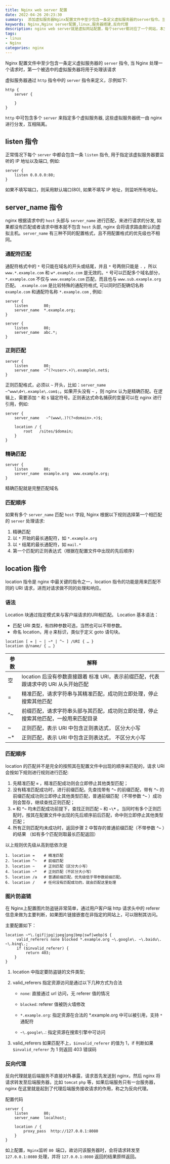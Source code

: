 ```yaml
---
title: Nginx web server 配置
date: 2022-04-26 20:23:30
summary:  添加虚拟服务器Nginx配置文件中至少包含一条定义虚拟服务器的server指令。当Nginx处理一个请求时，第一个被选中的虚拟服务器将用于处理该请求。
keywords: Nginx,Nginx server配置,linux,服务器搭建,反向代理
description: nginx web server就是虚拟网站配置，每个server都对应了一个网站，本文介绍了如何配置nginx web server, 以及反向代理的配置等，从语法与示例讲解。
tags:
- linux
- Nginx
categories: nginx
---
```


Nginx 配置文件中至少包含一条定义虚拟服务器的 `server` 指令, 当 Nginx 处理一个请求时，第一个被选中的虚拟服务器将用于处理该请求

虚拟服务器通过 `http` 指令中的 `server` 指令来定义，示例如下: 
```nginx
http {
    server {
    
    }
}
```

`http` 中可包含多个 `server` 来指定多个虚拟服务器, 这些虚拟服务器统一由 nginx 进行分发，互相隔离。

## listen 指令

正常情况下每个 `server` 中都会包含一条 `listen` 指令, 用于指定该虚拟服务器要监听的 IP 地址以及端口, 例如: 
```nginx
server {
    listen 0.0.0.0:80;
}
```
如果不填写端口，则采用默认端口(80), 如果不填写 IP 地址，则监听所有地址。

## server_name 指令

nginx 根据请求中的 `host` 头部与 `server_name` 进行匹配，来进行请求的分发, 如果都没有匹配或者请求中根本就不包含 `host` 头部, nginx 会将请求路由默认的虚拟主机。`server_name` 有三种不同的配置格式，且不用配置格式的优先级也不相同。

### 通配符匹配

通配符格式中的 `*` 号只能在域名的开头或结尾，并且 `*` 号两侧只能是 `.` ，所以 `www.*.example.com` 和 `w*.example.com` 是无效的。`*` 号可以匹配多个域名部分，`*.example.com` 不仅与 `www.example.com` 匹配，而且也与 `www.sub.example.org` 匹配。
`.example.com` 是比较特殊的通配符格式, 可以同时匹配确切名称 `example.com` 和通配符名称 `*.example.com` , 例如: 

```nginx
server {
    listen       80;
    server_name  *.example.org;
}

server {
    listen       80;
    server_name  abc.*;
}
```

### 正则匹配
```nginx
server {
    listen       80;
    server_name  ~^(?<user>.+)\.example\.net$;
}
```
正则匹配格式，必须以 `~` 开头，比如：`server_name ~^www\d+\.example\.com$;`。如果开头没有 `~` ，则 nginx 认为是精确匹配。在逻辑上，需要添加 `^` 和 `$` 锚定符号。正则表达式命名捕获的变量可以在 nginx 进行引用，例如:

```nginx
server {
    server_name   ~^(www\.)?(?<domain>.+)$;

    location / {
        root   /sites/$domain;
    }
}
```

### 精确匹配
```nginx
server {
    listen       80;
    server_name  example.org  www.example.org;
}
```
精确匹配就是完整匹配域名

### 匹配顺序

如果有多个 `server_name` 匹配 `host` 字段, Nginx 根据以下规则选择第一个相匹配的 `server` 处理请求: 
1. 精确匹配
2. 以 `*` 开始的最长通配符，如 `*.example.org`
3. 以 `*` 结尾的最长通配符，如 `mail.*`
4. 第一个匹配的正则表达式（根据在配置文件中出现的先后顺序）

## location 指令

location 指令是 nginx 中最关键的指令之一，location 指令的功能是用来匹配不同的 URI 请求，进而对请求做不同的处理和响应。

### 语法

Location 块通过指定模式来与客户端请求的URI相匹配。
Location 基本语法：
- 匹配 URI 类型，有四种参数可选，当然也可以不带参数。
- 命名 location，用 `@` 来标识，类似于定义 goto 语句块。

```nginx
location [ = | ~ | ~* | ^~ ] /URI { … }
location @/name/ { … }
```

| 参数 | 解释                                                         |
| ---- | ------------------------------------------------------------ |
| 空   | location 后没有参数直接跟着 标准 URI，表示前缀匹配，代表跟请求中的 URI 从头开始匹配 |
| =    | 精准匹配，请求字符串与其精准匹配，成功则立即处理，停止搜索其他匹配 |
| ^~   | 前缀匹配，请求字符串头部与其匹配，成功则立即处理，停止搜索其他匹配，一般用来匹配目录 |
| ~    | 正则匹配，表示 URI 中包含正则表达式， 区分大小写             |
| ~*   | 正则匹配，表示 URI 中包含正则表达式， 不区分大小写           |

### 匹配顺序

location 的匹配并不是完全的按照其在配置文件中出现的顺序来匹配的，请求 URI 会按如下规则进行规则进行匹配: 

1. 先精准匹配 **`=`** ，精准匹配成功则会立即停止其他类型匹配；
2. 没有精准匹配成功时，进行前缀匹配。先查找带有 **`^~`** 的前缀匹配，带有 **`^~`** 的前缀匹配成功则立即停止其他类型匹配，普通前缀匹配（不带参数 **`^~`** ）成功则会暂存，继续查找正则匹配；
3. **`=`** 和 **`^~`** 均未匹配成功前提下，查找正则匹配 **`~`** 和 **`~\*`** 。当同时有多个正则匹配时，按其在配置文件中出现的先后顺序前后匹配，命中则立即停止其他类型匹配；
4. 所有正则匹配均未成功时，返回步骤 2 中暂存的普通前缀匹配（不带参数 **`^~`** ）的结果 （如有多个匹配则取最长匹配返回）

以上规则优先级从高到低依次是
```
1. location =    # 精准匹配
2. location ^~   # 前缀匹配
3. location ~    # 正则匹配（区分大小写）
4. location ~*   # 正则匹配（不区分大小写）
5. location /a   # 普通前缀匹配，优先级低于带参数前缀匹配。
6. location /    # 任何没有匹配成功的，就会匹配这里处理
```

### 图片防盗链

在 Nginx上配置图片防盗链非常简单，通过用户客户端 http 请求头中的 referer 信息来做为主要判断，如果图片链接嵌套在非指定的网站上，可以限制其访问。

主要配置如下：

```nginx
location ~*\.(gif|jpg|jpeg|png|bmp|swf|webp)$ { 
     valid_referers none blocked *.example.org ~\.google\. ~\.baidu\. ~\.bing\.;
     if ($invalid_referer) {
         return 403;
    } 
}
```

1. location 中指定要防盗链的文件类型;

2. valid_referers 指定资源访问是通过以下几种方式为合法

   - `none`: 直接通过 url 访问，无 referer 值的情况

   - `blocked`: referer 值被防火墙修改

   - `*.example.org`: 指定资源在合法的 *.example.org 中可以被引用，支持 `*` 通配符
   - `~\.google\.`: 指定资源在搜索引擎中可访问

3. valid_referers 如果匹配不上，`$invalid_referer` 的值为 1，if 判断如果 `$invalid_referer` 为 1 则返回 403 错误码

### 反向代理

反向代理就是后端服务不直接对外暴露，请求首先发送到 nginx，然后 nginx 将请求转发至后端服务器，比如 `tomcat` `php` 等，如果后端服务只有一台服务器，nginx 在这里就是起到了代理后端服务接收请求的作用，称之为反向代理。

配置代码

```nginx
server {
	listen       80;
	server_name  localhost;

	location / {
		proxy_pass  http://127.0.0.1:8080
	}
}
```

如上配置，`Nginx`监听 `80 `端口，故访问该服务器时，会将请求转发至 `127.0.0.1:8080` 处理，并将 `127.0.0.1:8080` 返回的结果原样返回。

